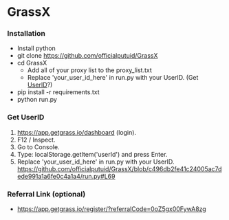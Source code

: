 # GrassX #

### Installation
- Install python
- git clone https://github.com/officialputuid/GrassX
- cd GrassX
  - Add all of your proxy list to the proxy_list.txt
  - Replace 'your_user_id_here' in run.py with your UserID. (Get [UserID](https://github.com/officialputuid/GrassX/tree/main?tab=readme-ov-file#get-userid)?)
- pip install -r requirements.txt
- python run.py

### Get UserID
1. https://app.getgrass.io/dashboard (login).
2. F12 / Inspect.
3. Go to Console.
4. Type: localStorage.getItem('userId') and press Enter.
5. Replace 'your_user_id_here' in run.py with your UserID.
https://github.com/officialputuid/GrassX/blob/c496db2fe41c24005ac7dede991a1a6fe0c4a1a4/run.py#L69

### Referral Link (optional)
- https://app.getgrass.io/register/?referralCode=0oZ5gx00FywA8zg
